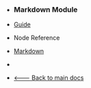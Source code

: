 -   <h3>Markdown Module</h3>

-   [Guide](modules/markdown/)
    <br/>

-   Node Reference
-   [Markdown](modules/markdown/markdown-node.md)
    <br/>

-   &nbsp;
-   [🡐 Back to main docs](/modules/modules)
